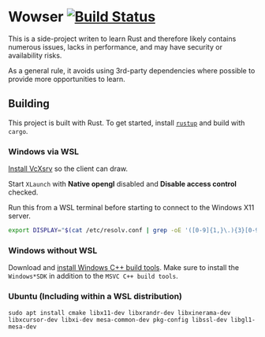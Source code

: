 # Wowser [![Build Status](https://github.com/quittle/wowser/actions/workflows/rust.yml/badge.svg?branch=main)](https://github.com/quittle/wowser/actions/workflows/rust.yml?query=branch%3Amain)

This is a side-project writen to learn Rust and therefore likely contains numerous issues, lacks in performance, and may have security or availability risks.

As a general rule, it avoids using 3rd-party dependencies where possible to provide more opportunities to learn.

## Building

This project is built with Rust. To get started, install [`rustup`](https://rustup.rs) and build with `cargo`.

### Windows via WSL

[Install VcXsrv](https://sourceforge.net/projects/vcxsrv) so the client can draw.

Start `XLaunch` with **Native opengl** disabled and **Disable access control** checked.

Run this from a WSL terminal before starting to connect to the Windows X11 server.
```bash
export DISPLAY="$(cat /etc/resolv.conf | grep -oE '([0-9]{1,}\.){3}[0-9]{1,}'):0.0"
```

### Windows without WSL

Download and [install Windows C++ build tools](https://visualstudio.microsoft.com/downloads/#build-tools-for-visual-studio-2019). Make sure to install the `Windows*SDK` in addition to the `MSVC C++ build tools`.

### Ubuntu (Including within a WSL distribution)
```
sudo apt install cmake libx11-dev libxrandr-dev libxinerama-dev libxcursor-dev libxi-dev mesa-common-dev pkg-config libssl-dev libgl1-mesa-dev
```
